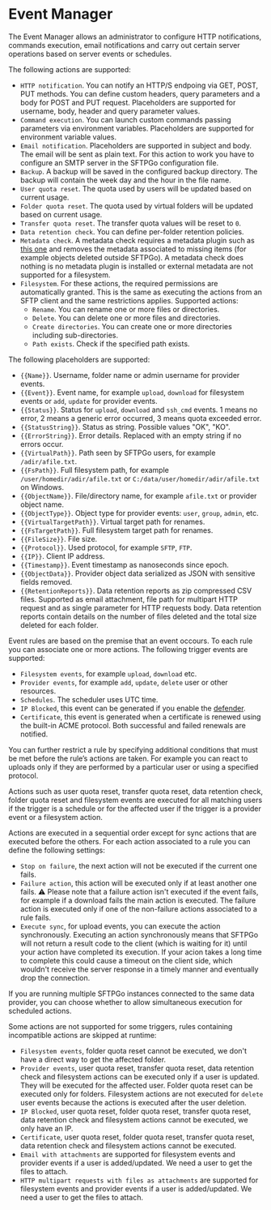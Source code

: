 # Event Manager

The Event Manager allows an administrator to configure HTTP notifications, commands execution, email notifications and carry out certain server operations based on server events or schedules.

The following actions are supported:

- `HTTP notification`. You can notify an HTTP/S endpoing via GET, POST, PUT methods. You can define custom headers, query parameters and a body for POST and PUT request. Placeholders are supported for username, body, header and query parameter values.
- `Command execution`. You can launch custom commands passing parameters via environment variables. Placeholders are supported for environment variable values.
- `Email notification`. Placeholders are supported in subject and body. The email will be sent as plain text. For this action to work you have to configure an SMTP server in the SFTPGo configuration file.
- `Backup`. A backup will be saved in the configured backup directory. The backup will contain the week day and the hour in the file name.
- `User quota reset`. The quota used by users will be updated based on current usage.
- `Folder quota reset`. The quota used by virtual folders will be updated based on current usage.
- `Transfer quota reset`. The transfer quota values will be reset to `0`.
- `Data retention check`. You can define per-folder retention policies.
- `Metadata check`. A metadata check requires a metadata plugin such as [this one](https://github.com/sftpgo/sftpgo-plugin-metadata) and removes the metadata associated to missing items (for example objects deleted outside SFTPGo). A metadata check does nothing is no metadata plugin is installed or external metadata are not supported for a filesystem.
- `Filesystem`. For these actions, the required permissions are automatically granted. This is the same as executing the actions from an SFTP client and the same restrictions applies. Supported actions:
  - `Rename`. You can rename one or more files or directories.
  - `Delete`. You can delete one or more files and directories.
  - `Create directories`. You can create one or more directories including sub-directories.
  - `Path exists`. Check if the specified path exists.

The following placeholders are supported:

- `{{Name}}`. Username, folder name or admin username for provider events.
- `{{Event}}`. Event name, for example `upload`, `download` for filesystem events or `add`, `update` for provider events.
- `{{Status}}`. Status for `upload`, `download` and `ssh_cmd` events. 1 means no error, 2 means a generic error occurred, 3 means quota exceeded error.
- `{{StatusString}}`. Status as string. Possible values "OK", "KO".
- `{{ErrorString}}`. Error details. Replaced with an empty string if no errors occur.
- `{{VirtualPath}}`. Path seen by SFTPGo users, for example `/adir/afile.txt`.
- `{{FsPath}}`. Full filesystem path, for example `/user/homedir/adir/afile.txt` or `C:/data/user/homedir/adir/afile.txt` on Windows.
- `{{ObjectName}}`. File/directory name, for example `afile.txt` or provider object name.
- `{{ObjectType}}`. Object type for provider events: `user`, `group`, `admin`, etc.
- `{{VirtualTargetPath}}`. Virtual target path for renames.
- `{{FsTargetPath}}`. Full filesystem target path for renames.
- `{{FileSize}}`. File size.
- `{{Protocol}}`. Used protocol, for example `SFTP`, `FTP`.
- `{{IP}}`. Client IP address.
- `{{Timestamp}}`. Event timestamp as nanoseconds since epoch.
- `{{ObjectData}}`. Provider object data serialized as JSON with sensitive fields removed.
- `{{RetentionReports}}`. Data retention reports as zip compressed CSV files. Supported as email attachment, file path for multipart HTTP request and as single parameter for HTTP requests body. Data retention reports contain details on the number of files deleted and the total size deleted for each folder.

Event rules are based on the premise that an event occours. To each rule you can associate one or more actions.
The following trigger events are supported:

- `Filesystem events`, for example `upload`, `download` etc.
- `Provider events`, for example `add`, `update`, `delete` user or other resources.
- `Schedules`. The scheduler uses UTC time.
- `IP Blocked`, this event can be generated if you enable the [defender](./defender.md).
- `Certificate`, this event is generated when a certificate is renewed using the built-in ACME protocol. Both successful and failed renewals are notified.

You can further restrict a rule by specifying additional conditions that must be met before the rule’s actions are taken. For example you can react to uploads only if they are performed by a particular user or using a specified protocol.

Actions such as user quota reset, transfer quota reset, data retention check, folder quota reset and filesystem events are executed for all matching users if the trigger is a schedule or for the affected user if the trigger is a provider event or a filesystem action.

Actions are executed in a sequential order except for sync actions that are executed before the others. For each action associated to a rule you can define the following settings:

- `Stop on failure`, the next action will not be executed if the current one fails.
- `Failure action`, this action will be executed only if at least another one fails. :warning: Please note that a failure action isn't executed if the event fails, for example if a download fails the main action is executed. The failure action is executed only if one of the non-failure actions associated to a rule fails.
- `Execute sync`, for upload events, you can execute the action synchronously. Executing an action synchronously means that SFTPGo will not return a result code to the client (which is waiting for it) until your action have completed its execution. If your acion takes a long time to complete this could cause a timeout on the client side, which wouldn't receive the server response in a timely manner and eventually drop the connection.

If you are running multiple SFTPGo instances connected to the same data provider, you can choose whether to allow simultaneous execution for scheduled actions.

Some actions are not supported for some triggers, rules containing incompatible actions are skipped at runtime:

- `Filesystem events`, folder quota reset cannot be executed, we don't have a direct way to get the affected folder.
- `Provider events`, user quota reset, transfer quota reset, data retention check and filesystem actions can be executed only if  a user is updated. They will be executed for the affected user. Folder quota reset can be executed only for folders. Filesystem actions are not executed for `delete` user events because the actions is executed after the user deletion.
- `IP Blocked`, user quota reset, folder quota reset, transfer quota reset, data retention check and filesystem actions cannot be executed, we only have an IP.
- `Certificate`, user quota reset, folder quota reset, transfer quota reset, data retention check and filesystem actions cannot be executed.
- `Email with attachments` are supported for filesystem events and provider events if a user is added/updated. We need a user to get the files to attach.
- `HTTP multipart requests with files as attachments` are supported for filesystem events and provider events if a user is added/updated. We need a user to get the files to attach.
